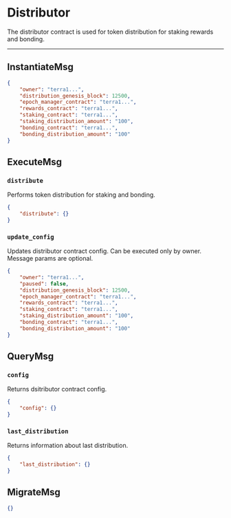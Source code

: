 # Distributor

The distributor contract is used for token distribution for staking rewards
and bonding.

---

## InstantiateMsg

```json
{
    "owner": "terra1...",
    "distribution_genesis_block": 12500,
    "epoch_manager_contract": "terra1...",
    "rewards_contract": "terra1...",
    "staking_contract": "terra1...",
    "staking_distribution_amount": "100",
    "bonding_contract": "terra1...",
    "bonding_distribution_amount": "100"
}
```

## ExecuteMsg

### `distribute`

Performs token distribution for staking and bonding.

```json
{
    "distribute": {}
}
```

### `update_config`

Updates distributor contract config. Can be executed only by owner.
Message params are optional.

```json
{
    "owner": "terra1...",
    "paused": false,
    "distribution_genesis_block": 12500,
    "epoch_manager_contract": "terra1...",
    "rewards_contract": "terra1...",
    "staking_contract": "terra1...",
    "staking_distribution_amount": "100",
    "bonding_contract": "terra1...",
    "bonding_distribution_amount": "100"
}
```

## QueryMsg

### `config`

Returns dsitributor contract config.

```json
{
    "config": {}
}
```

### `last_distribution`

Returns information about last distribution.

```json
{
    "last_distribution": {}
}
```
## MigrateMsg

```json
{}
```
